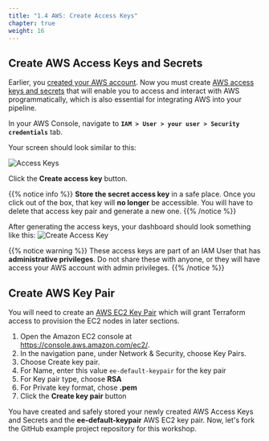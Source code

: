 ```yaml
---
title: "1.4 AWS: Create Access Keys"
chapter: true
weight: 16
---
```


## Create AWS Access Keys and Secrets 

Earlier, you [created your AWS account][1]. Now you must create [AWS access keys and secrets][2] that will enable you to access and interact with AWS programmatically, which is also essential for integrating AWS into your pipeline.

In your AWS Console, navigate to **`IAM > User > your user > Security credentials`** tab. 

Your screen should look similar to this:

![Access Keys](/images/iam-user-screen.png)

Click the **Create access key** button.

{{% notice info %}}
**Store the secret access key** in a safe place. Once you click out of the box, that key will **no longer** be accessible. You will have to delete that access key pair and generate a new one.
{{% /notice %}}

After generating the access keys, your dashboard should look something like this:
![Create Access Key](/images/access-key.png)

{{% notice warning %}}
These access keys are part of an IAM User that has **administrative privileges**. Do not share these with anyone, or they will have access your AWS account with admin privileges.
{{% /notice %}}

## Create AWS Key Pair

You will need to create an [AWS EC2 Key Pair](https://docs.aws.amazon.com/AWSEC2/latest/UserGuide/ec2-key-pairs.html) which will grant Terraform access to provision the EC2 nodes in later sections.

1. Open the Amazon EC2 console at https://console.aws.amazon.com/ec2/.
1. In the navigation pane, under Network & Security, choose Key Pairs.
1. Choose Create key pair.
1. For Name, enter this value `ee-default-keypair` for the key pair
1. For Key pair type, choose **RSA** 
1. For Private key format, chose **.pem**
1. Click the **Create key pair** button

You have created and safely stored your newly created AWS Access Keys and Secrets and the **ee-default-keypair** AWS EC2 key pair. Now, let's fork the GitHub example project repository for this workshop.

<!-- URL Links index -->
[1]: /030_self_guided_setup/30_aws_setup_your_own.html
[2]: https://docs.github.com/en/github/authenticating-to-github/connecting-to-github-with-ssh
[3]: https://docs.github.com/en/github/authenticating-to-github/connecting-to-github-with-ssh/adding-a-new-ssh-key-to-your-github-account